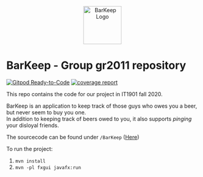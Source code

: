 <p align="center"><img width="100" src="https://s3-us-west-2.amazonaws.com/slack-files2/avatars/2020-09-14/1358704020165_b9d62103fd26c2465570_132.png" alt="BarKeep Logo"></p>

# BarKeep - Group gr2011 repository
[![Gitpod Ready-to-Code](https://img.shields.io/badge/Gitpod-Ready--to--Code-blue?logo=gitpod)](https://gitpod.idi.ntnu.no/#https://gitlab.stud.idi.ntnu.no/it1901/groups-2020/gr2011/gr2011)
[![coverage report](https://gitlab.stud.idi.ntnu.no/it1901/groups-2020/gr2011/gr2011/badges/master/coverage.svg)](https://gitlab.stud.idi.ntnu.no/it1901/groups-2020/gr2011/gr2011/-/commits/master)

This repo contains the code for our project in IT1901 fall 2020.

BarKeep is an application to keep track of those guys who owes you a beer,
but never seem to buy you one.\
In addition to keeping track of beers owed to you, it also supports *pinging*
your disloyal friends.

The sourcecode can be found under
`/BarKeep` ([Here](https://gitlab.stud.idi.ntnu.no/it1901/groups-2020/gr2011/gr2011/-/tree/master/BarKeep))


To run the project:
1. `mvn install`
2. `mvn -pl fxgui javafx:run`